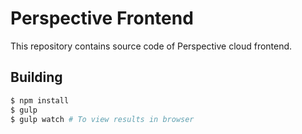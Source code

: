 # Perspective Frontend
This repository contains source code of Perspective cloud frontend.

## Building
```bash
$ npm install
$ gulp
$ gulp watch # To view results in browser
```
